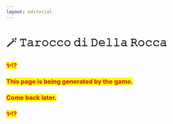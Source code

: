 ```yaml
---
layout: editorial
---
```


# 🪄 𝚃𝚊𝚛𝚘𝚌𝚌𝚘 𝚍𝚒 𝙳𝚎𝚕𝚕𝚊 𝚁𝚘𝚌𝚌𝚊



### <mark style="color:red;">✨⁉️</mark>&#x20;

### <mark style="color:red;">This page is being generated by the game.</mark>&#x20;

### <mark style="color:red;">Come back later.</mark>

### <mark style="color:red;">✨⁉️</mark>



